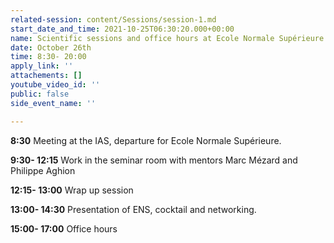```yaml
---
related-session: content/Sessions/session-1.md
start_date_and_time: 2021-10-25T06:30:20.000+00:00
name: Scientific sessions and office hours at Ecole Normale Supérieure
date: October 26th
time: 8:30- 20:00
apply_link: ''
attachements: []
youtube_video_id: ''
public: false
side_event_name: ''

---
```

**8:30** Meeting at the IAS, departure for Ecole Normale Supérieure.

**9:30- 12:15** Work in the seminar room with mentors Marc Mézard and Philippe Aghion

**12:15- 13:00** Wrap up session

**13:00- 14:30** Presentation of ENS, cocktail and networking.

**15:00- 17:00** Office hours